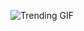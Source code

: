 ![Trending GIF](https://media1.giphy.com/media/v1.Y2lkPThiYjIxNzcybmJwNHprNWc3djBtOWZ1eHFpaDMyNHhhdm44YXJiZmgxY3puYXVydSZlcD12MV9naWZzX3NlYXJjaCZjdD1n/2jMtpIi8mhE8ctiMtK/giphy.gif)
